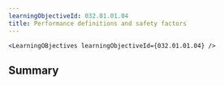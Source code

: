 ```yaml
---
learningObjectiveId: 032.01.01.04
title: Performance definitions and safety factors
---
```


```tsx eval
<LearningOBjectives learningObjectiveId={032.01.01.04} />
```

## Summary
